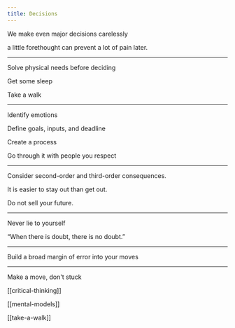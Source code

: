 ```yaml
---
title: Decisions
---
```



We make even major decisions carelessly

a little forethought can prevent a lot of pain later. 

---

Solve physical needs before deciding

Get some sleep 

Take a walk 

---

Identify emotions 

Define goals, inputs, and deadline 

Create a process 

Go through it with people you respect

---

Consider second-order and third-order consequences. 

It is easier to stay out than get out.

Do not sell your future. 

---

Never lie to yourself

“When there is doubt, there is no doubt.”

---

Build a broad margin of error into your moves

---

Make a move, don't stuck 

[[critical-thinking]]

[[mental-models]]

[[take-a-walk]]

